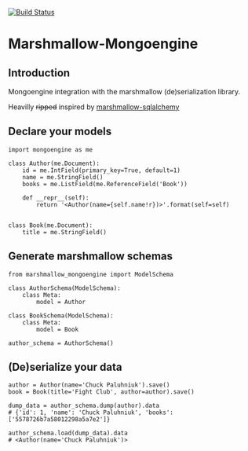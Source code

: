 [![Build Status](https://travis-ci.org/touilleMan/marshmallow-mongoengine.svg?branch=master)](https://travis-ci.org/touilleMan/marshmallow-mongoengine)

# Marshmallow-Mongoengine

## Introduction

Mongoengine integration with the marshmallow (de)serialization library.

Heavilly ~~ripped~~ inspired by [marshmallow-sqlalchemy](http://marshmallow-sqlalchemy.rtfd.org/)

## Declare your models

```
import mongoengine as me

class Author(me.Document):
    id = me.IntField(primary_key=True, default=1)
    name = me.StringField()
    books = me.ListField(me.ReferenceField('Book'))

    def __repr__(self):
        return '<Author(name={self.name!r})>'.format(self=self)


class Book(me.Document):
    title = me.StringField()
```

## Generate marshmallow schemas

```
from marshmallow_mongoengine import ModelSchema

class AuthorSchema(ModelSchema):
    class Meta:
        model = Author

class BookSchema(ModelSchema):
    class Meta:
        model = Book

author_schema = AuthorSchema()
```

## (De)serialize your data

```
author = Author(name='Chuck Paluhniuk').save()
book = Book(title='Fight Club', author=author).save()

dump_data = author_schema.dump(author).data
# {'id': 1, 'name': 'Chuck Paluhniuk', 'books': ['5578726b7a58012298a5a7e2']}

author_schema.load(dump_data).data
# <Author(name='Chuck Paluhniuk')>
```
